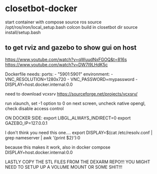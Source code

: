# closetbot-docker


start container with compose
source ros
source /opt/ros/iron/local_setup.bash
colcon build in closetbot dir
source install/setup.bash


## to get rviz and gazebo to show gui on host


https://www.youtube.com/watch?v=qWuudNxFGOQ&t=816s
https://www.youtube.com/watch?v=DW7l9LHdK5c


Dockerfile needs:
    ports:
      - "5901:5901"
    environment:
      - VNC_RESOLUTION=1280x720
      - VNC_PASSWORD=mypassword
      - DISPLAY=host.docker.internal:0.0


need to download vcxsrv
https://sourceforge.net/projects/vcxsrv/

run xlaunch, set -1 option to 0
on next screen, uncheck native opengl, check disable access control


ON DOCKER SIDE:
export LIBGL_ALWAYS_INDIRECT=0
export GAZEBO_IP=127.0.0.1

I don't think you need this one....
export DISPLAY=$(cat /etc/resolv.conf | grep nameserver | awk '{print $2}'):0 

because this makes it work, also in docker compose
DISPLAY=host.docker.internal:0.0

LASTLY COPY THE STL FILES FROM THE DEXARM REPO!!! YOU MIGHT NEED TO SETUP UP A VOLUME MOUNT OR SOME SHIT!!!